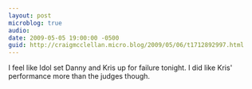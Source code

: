 ```yaml
---
layout: post
microblog: true
audio: 
date: 2009-05-05 19:00:00 -0500
guid: http://craigmcclellan.micro.blog/2009/05/06/t1712892997.html
---
```

I feel like Idol set Danny and Kris up for failure tonight. I did like Kris' performance more than the judges though.
